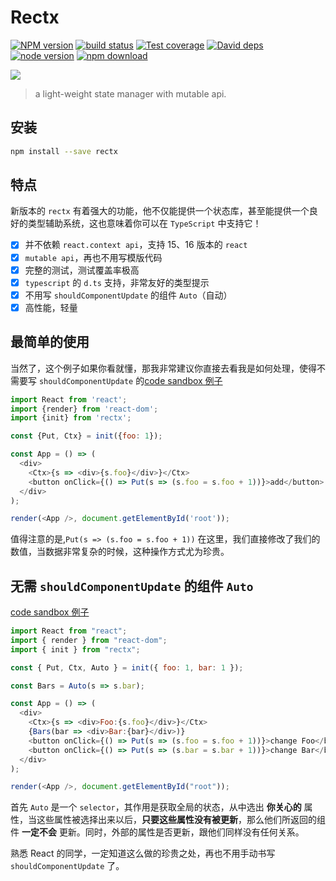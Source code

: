 # Rectx

[![NPM version][npm-image]][npm-url]
[![build status][travis-image]][travis-url]
[![Test coverage][coveralls-image]][coveralls-url]
[![David deps][david-image]][david-url]
[![node version][node-image]][node-url]
[![npm download][download-image]][download-url]

[npm-image]: https://img.shields.io/npm/v/rectx.svg?style=flat-square
[npm-url]: https://npmjs.org/package/rectx
[travis-image]: https://img.shields.io/travis/Foveluy/rectx.svg?style=flat-square
[travis-url]: https://travis-ci.org/Foveluy/rectx
[coveralls-image]: https://img.shields.io/coveralls/Foveluy/rectx.svg?style=flat-square
[coveralls-url]: https://coveralls.io/r/Foveluy/rectx?branch=master
[david-image]: https://img.shields.io/david/Foveluy/rectx.svg?style=flat-square
[david-url]: https://david-dm.org/Foveluy/rectx
[node-image]: https://img.shields.io/badge/node.js-%3E=_8.0-green.svg?style=flat-square
[node-url]: http://nodejs.org/download/
[download-image]: https://img.shields.io/npm/dm/rectx.svg?style=flat-square
[download-url]: https://npmjs.org/package/rectx

![](https://github.com/Foveluy/rectx/blob/master/docs/rectx.png?raw=true)

> a light-weight state manager with mutable api.

## 安装

```bash
npm install --save rectx
```

## 特点

新版本的 `rectx` 有着强大的功能，他不仅能提供一个状态库，甚至能提供一个良好的类型辅助系统，这也意味着你可以在 `TypeScript` 中支持它！

- [x] 并不依赖 `react.context api`，支持 15、16 版本的 `react`
- [x] `mutable api`，再也不用写模版代码
- [x] 完整的测试，测试覆盖率极高
- [x] `typescript` 的 `d.ts` 支持，非常友好的类型提示
- [x] 不用写 `shouldComponentUpdate` 的组件 `Auto`（自动）
- [x] 高性能，轻量

## 最简单的使用

当然了，这个例子如果你看就懂，那我非常建议你直接去看我是如何处理，使得不需要写 `shouldComponentUpdate` 的[code sandbox 例子](https://codesandbox.io/s/ly62j89q39)

```js
import React from 'react';
import {render} from 'react-dom';
import {init} from 'rectx';

const {Put, Ctx} = init({foo: 1});

const App = () => (
  <div>
    <Ctx>{s => <div>{s.foo}</div>}</Ctx>
    <button onClick={() => Put(s => (s.foo = s.foo + 1))}>add</button>
  </div>
);

render(<App />, document.getElementById('root'));
```
值得注意的是,`Put(s => (s.foo = s.foo + 1))` 在这里，我们直接修改了我们的数值，当数据非常复杂的时候，这种操作方式尤为珍贵。


## 无需 `shouldComponentUpdate` 的组件 `Auto`

[code sandbox 例子](https://codesandbox.io/s/ly62j89q39)

```js
import React from "react";
import { render } from "react-dom";
import { init } from "rectx";

const { Put, Ctx, Auto } = init({ foo: 1, bar: 1 });

const Bars = Auto(s => s.bar);

const App = () => (
  <div>
    <Ctx>{s => <div>Foo:{s.foo}</div>}</Ctx>
    {Bars(bar => <div>Bar:{bar}</div>)}
    <button onClick={() => Put(s => (s.foo = s.foo + 1))}>change Foo</button>
    <button onClick={() => Put(s => (s.bar = s.bar + 1))}>change Bar</button>
  </div>
);

render(<App />, document.getElementById("root"));
```
首先 `Auto` 是一个 `selector`，其作用是获取全局的状态，从中选出 **你关心的** 属性，当这些属性被选择出来以后，**只要这些属性没有被更新**，那么他们所返回的组件 **一定不会** 更新。同时，外部的属性是否更新，跟他们同样没有任何关系。

熟悉 React 的同学，一定知道这么做的珍贵之处，再也不用手动书写 `shouldComponentUpdate` 了。
